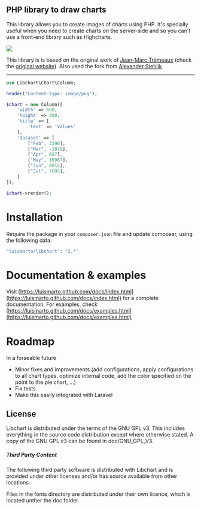 ## PHP library to draw charts

This library allows you to create images of charts using PHP. It's specially useful when you need to create charts on the server-side 
and so you can't use a front-end library such as Highcharts.

<img src="https://geekalicious.pt/github/libchart/libchart-sample.png"/>


This library is is based on the original work of [Jean-Marc Trémeaux](http://naku.dohcrew.com/) (check the [original website](https://naku.dohcrew.com/libchart/pages/introduction/)).
Also used the fork from [Alexander Stehlik](https://github.com/astehlik).

---
````php
use Libchart\Chart\Column;

header("Content-type: image/png");

$chart = new Column([
    'width' => 600,
    'height' => 300,
    'title' => [
        'text' => 'Values'
    ],
    'dataset' => [
        ["Feb", 3296],
        ["Mar", -1816],
        ["Apr", 687],
        ["May", 10987],
        ["Jun", 8014],
        ["Jul", 7695],
    ]
]);

$chart->render();

````

# Installation

Require the package in your `composer.json` file and update composer, using the following data:

```php
"luismarto/libchart": "2.*"
```

# Documentation & examples

Visit [https://luismarto.github.com/docs/index.html](https://luismarto.github.com/docs/index.html) for a complete documentation. 
For examples, check [https://luismarto.github.com/docs/examples.html](https://luismarto.github.com/docs/examples.html)

# Roadmap

In a forseable future
- Minor fixes and improvements (add configurations, apply configurations to all chart types, optimize internal code, add the color specified on the point to the pie chart, ...)
- Fix tests
- Make this easily integrated with Laravel

## License

Libchart is distributed under the terms of the GNU GPL v3.
This includes everything in the source code distribution
except where otherwise stated.
A copy of the GNU GPL v3 can be found in doc/GNU_GPL_V3.

##### Third Party Content

The following third party software is distributed with Libchart and
is provided under other licenses and/or has source available from
other locations. 

Files in the fonts directory are distributed under their own licence, which is located unther the doc folder.